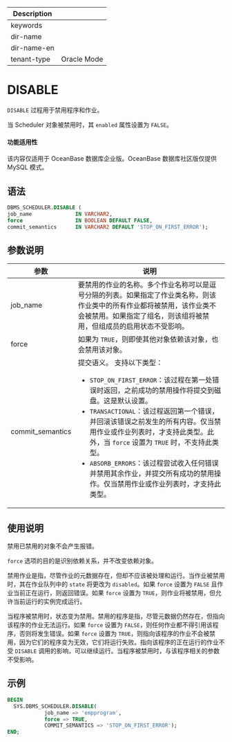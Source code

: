 | Description   |                 |
|---------------|-----------------|
| keywords      |                 |
| dir-name      |                 |
| dir-name-en   |                 |
| tenant-type   | Oracle Mode     |

# DISABLE 

`DISABLE` 过程用于禁用程序和作业。

当 Scheduler 对象被禁用时，其 `enabled` 属性设置为 `FALSE`。

  <main id="notice" >
    <h4>功能适用性</h4>
    <p>该内容仅适用于 OceanBase 数据库企业版。OceanBase 数据库社区版仅提供 MySQL 模式。</p>
  </main>

## 语法 

```sql
DBMS_SCHEDULER.DISABLE (
job_name              IN VARCHAR2,
force                 IN BOOLEAN DEFAULT FALSE,
commit_semantics      IN VARCHAR2 DEFAULT 'STOP_ON_FIRST_ERROR');
```

## 参数说明 


|        参数       |      说明         |
|------------------|--------------------|
| job_name             | 要禁用的作业的名称。多个作业名称可以是逗号分隔的列表。如果指定了作业类名称，则该作业类中的所有作业都将被禁用，该作业类不会被禁用。如果指定了组名，则该组将被禁用，但组成员的启用状态不受影响。      |
| force            | 如果为 `TRUE`，则即使其他对象依赖该对象，也会禁用该对象。   |
| commit_semantics | 提交语义。 支持以下类型： <ul><li> `STOP_ON_FIRST_ERROR`：该过程在第一处错误时返回，之前成功的禁用操作将提交到磁盘。这是默认设置。   </li><li> `TRANSACTIONAL`：该过程返回第一个错误，并回滚该错误之前发生的所有内容。仅当禁用作业或作业列表时，才支持此类型。此外，当 `force` 设置为 `TRUE` 时，不支持此类型。   </li><li>`ABSORB_ERRORS`：该过程尝试收入任何错误并禁用其余作业，并提交所有成功的禁用操作。仅当禁用作业或作业列表时，才支持此类型。</li></ul>     |



## 使用说明 

禁用已禁用的对象不会产生报错。

`force` 选项的目的是识别依赖关系，并不改变依赖对象。

禁用作业是指，尽管作业的元数据存在，但却不应该被处理和运行。当作业被禁用时，其在作业队列中的 `state` 将更改为 `disabled`。如果 `force` 设置为 `FALSE` 且作业当前正在运行，则返回错误。如果 `force` 设置为 `TRUE`，则作业将被禁用，但允许当前运行的实例完成运行。

当程序被禁用时，状态变为禁用。禁用的程序是指，尽管元数据仍然存在，但指向该程序的作业无法运行。如果 `force` 设置为 `FALSE`，则任何作业都不得引用该程序，否则将发生错误。如果 `force` 设置为 `TRUE`，则指向该程序的作业不会被禁用，因为它们的程序变为无效，它们将运行失败。指向该程序的正在运行的作业不受 `DISABLE` 调用的影响，可以继续运行。当程序被禁用时，与该程序相关的参数不受影响。

## 示例 

```sql
BEGIN
  SYS.DBMS_SCHEDULER.DISABLE(
            job_name => 'empprogram',
            force => TRUE,
            COMMIT_SEMANTICS => 'STOP_ON_FIRST_ERROR');
END;
```